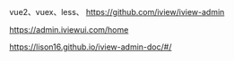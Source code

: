 
vue2、vuex、less、
https://github.com/iview/iview-admin

https://admin.iviewui.com/home

https://lison16.github.io/iview-admin-doc/#/